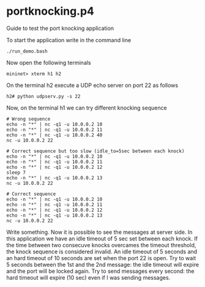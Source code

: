 # portknocking.p4

Guide to test the port knocking application

To start the application write in the command line

    ./run_demo.bash

Now open the following terminals

    mininet> xterm h1 h2

On the terminal h2 execute a UDP echo server on port 22 as follows

    h2# python udpserv.py -s 22

Now, on the terminal h1 we can try different knocking sequence

    # Wrong sequence
    echo -n "*" | nc -q1 -u 10.0.0.2 10
    echo -n "*" | nc -q1 -u 10.0.0.2 11
    echo -n "*" | nc -q1 -u 10.0.0.2 40
    nc -u 10.0.0.2 22

    # Correct sequence but too slow (idle_to=5sec between each knock)
    echo -n "*" | nc -q1 -u 10.0.0.2 10
    echo -n "*" | nc -q1 -u 10.0.0.2 11
    echo -n "*" | nc -q1 -u 10.0.0.2 12
    sleep 7
    echo -n "*" | nc -q1 -u 10.0.0.2 13
    nc -u 10.0.0.2 22

    # Correct sequence
    echo -n "*" | nc -q1 -u 10.0.0.2 10
    echo -n "*" | nc -q1 -u 10.0.0.2 11
    echo -n "*" | nc -q1 -u 10.0.0.2 12
    echo -n "*" | nc -q1 -u 10.0.0.2 13
    nc -u 10.0.0.2 22

Write something. Now it is possible to see the messages at server side.
In this application we have an idle timeout of 5 sec set between each knock. If the time between two consecuve knocks overcames the timeout threshold, the knock sequence is considered invalid.
An idle timeout of 5 seconds and an hard timeout of 10 seconds are set when the port 22 is open.
Try to wait 5 seconds between the 1st and the 2nd message: the idle timeout will expire and the port will be locked again.
Try to send messages every second: the hard timeout will expire (10 sec) even if I was sending messages.
